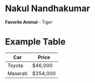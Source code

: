 # Nakul Nandhakumar
**Favorite Animal** - Tiger

# Example Table
| Car | Price |
| --- | ----- |
| Toyota | $46,000 |
| Maserati | $354,000 |
